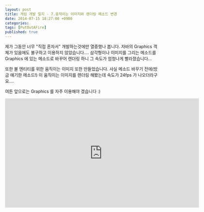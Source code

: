 ```yaml
---
layout: post
title: 게임 개발 일지 - 7.움직이는 이미지와 렌더링 메소드 변경
date: 2014-07-15 18:27:00 +0900
categories:
tags: [PutOutAFire]
published: true
---
```


제가 그동안 너무 "직접 혼자서" 개발하는것에만 열중했나 봅니다. 자바의 Graphics 객체가 있음에도 불구하고 이용하지 않았습니다.... 삼각형이나 이미지를 그리는 메소드를 Graphics 에 있는 메소드로 바꾸어 렌더링 하니 그 속도가 엄청나게 빨라졌습니다...

또한 불 엔티티를 위한 움직이는 이미지 또한 만들었습니다. 사실 메소드 바꾸기 전에(방금 얘기한 메소드!) 이 움직이는 이미지를 렌더링 해봤는데 속도가 24fps 가 나오더라구요....

여튼 앞으로는 Graphics 를 자주 이용해야 겠습니다 :)

<center><iframe title="게임 개발 일지 - 7.움직이는 이미지와 렌더링 메소드 변경" width="640" height="360" src="https://kakaotv.daum.net/embed/player/cliplink/60313171?service=daum_tistory" allowfullscreen frameborder="0" scrolling="no"></iframe></center>
